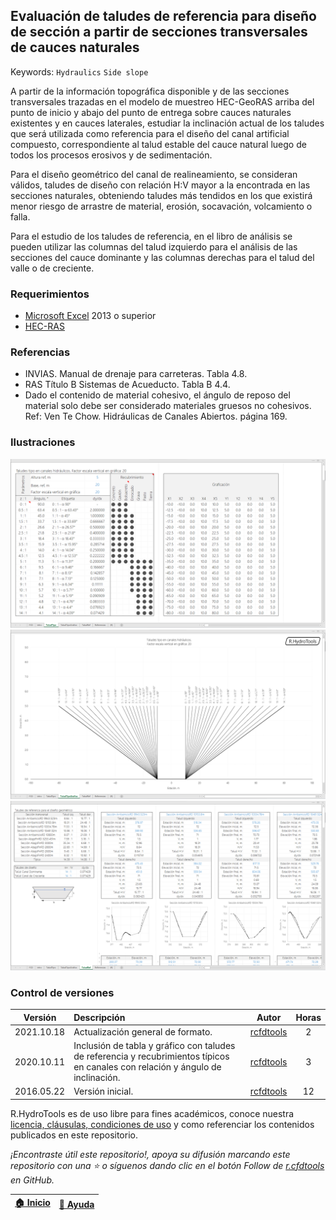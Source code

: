 ## Evaluación de taludes de referencia para diseño de sección a partir de secciones transversales de cauces naturales
Keywords: `Hydraulics` `Side slope`

A partir de la información topográfica disponible y de las secciones transversales trazadas en el modelo de muestreo HEC-GeoRAS arriba del punto de inicio y abajo del punto de entrega sobre cauces naturales existentes y en cauces laterales, estudiar la inclinación actual de los taludes que será utilizada como referencia para el diseño del canal artificial compuesto, correspondiente al talud estable del cauce natural luego de todos los procesos erosivos y de sedimentación.

Para el diseño geométrico del canal de realineamiento, se consideran válidos, taludes de diseño con relación H:V mayor a la encontrada en las secciones naturales, obteniendo taludes más tendidos en los que existirá menor riesgo de arrastre de material, erosión, socavación, volcamiento o falla.

Para el estudio de los taludes de referencia, en el libro de análisis se pueden utilizar las columnas del talud izquierdo para el análisis de las secciones del cauce dominante y las columnas derechas para el talud del valle o de creciente.


### Requerimientos

* [Microsoft Excel](https://www.microsoft.com/en-us/microsoft-365/excel) 2013 o superior
* [HEC-RAS](https://www.hec.usace.army.mil/software/hec-ras/)


### Referencias

* INVIAS. Manual de drenaje para carreteras. Tabla 4.8.
* RAS Título B Sistemas de Acueducto. Tabla B 4.4.
* Dado el contenido de material cohesivo, el ángulo de reposo del material solo debe ser considerado materiales gruesos no cohesivos. Ref: Ven Te Chow. Hidráulicas de Canales Abiertos. página 169.


### Ilustraciones

![R.HydroTools.TaludReferenciaCanal.Screenshot1](https://github.com/rcfdtools/R.HydroTools/blob/main/TaludReferenciaCanal/Screenshot/Screenshot1.png)
![R.HydroTools.TaludReferenciaCanal.Screenshot2](https://github.com/rcfdtools/R.HydroTools/blob/main/TaludReferenciaCanal/Screenshot/Screenshot2.png)
![R.HydroTools.TaludReferenciaCanal.Screenshot3](https://github.com/rcfdtools/R.HydroTools/blob/main/TaludReferenciaCanal/Screenshot/Screenshot3.png)


### Control de versiones

| Versión    | Descripción                                                                                                                      | Autor                                      | Horas |
|------------|:---------------------------------------------------------------------------------------------------------------------------------|--------------------------------------------|:-----:|
| 2021.10.18 | Actualización general de formato.                                                                                                | [rcfdtools](https://github.com/rcfdtools)  |   2   |
| 2020.10.11 | Inclusión de tabla y gráfico con taludes de referencia y recubrimientos típicos en canales con relación y ángulo de inclinación. | [rcfdtools](https://github.com/rcfdtools)  |   3   |
| 2016.05.22 | Versión inicial.                                                                                                                 | [rcfdtools](https://github.com/rcfdtools)  |  12   |


R.HydroTools es de uso libre para fines académicos, conoce nuestra [licencia, cláusulas, condiciones de uso](https://github.com/rcfdtools/R.HydroTools/wiki/License) y como referenciar los contenidos publicados en este repositorio.

_¡Encontraste útil este repositorio!, apoya su difusión marcando este repositorio con una ⭐ o síguenos dando clic en el botón Follow de [r.cfdtools](https://github.com/rcfdtools) en GitHub._

| [:house: Inicio](https://github.com/rcfdtools/R.HydroTools/wiki) | [:beginner: Ayuda](https://github.com/rcfdtools/R.HydroTools/discussions/25) |
|------------------------------------------------------------------|------------------------------------------------------------------------------|

